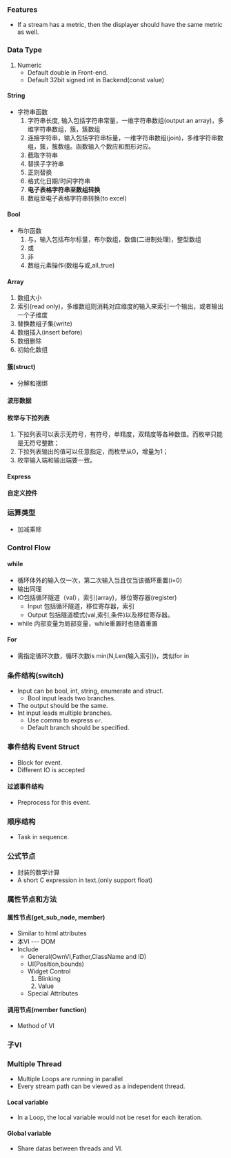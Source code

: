 ### Features  
- If a stream has a metric, then the displayer should have the same metric as well.  

### Data Type  
1. Numeric  
    - Default double in Front-end.  
    - Default 32bit signed int in Backend(const value)  

#### String  
- 字符串函数  
    1. 字符串长度, 输入包括字符串常量，一维字符串数组(output an array)，多维字符串数组，簇，簇数组  
    2. 连接字符串，输入包括字符串标量，一维字符串数组(join)，多维字符串数组，簇，簇数组。函数输入个数应和图形对应。  
    3. 截取字符串  
    4. 替换子字符串  
    5. 正则替换  
    6. 格式化日期/时间字符串  
    7. **电子表格字符串至数组转换**  
    8. 数组至电子表格字符串转换(to excel)  

#### Bool  
- 布尔函数  
    1. 与，输入包括布尔标量，布尔数组，数值(二进制处理)，整型数组  
    2. 或  
    3. 非  
    4. 数组元素操作(数组与或,all_true)

#### Array  
1. 数组大小  
2. 索引(read only)，多维数组则消耗对应维度的输入来索引一个输出，或者输出一个子维度  
3. 替换数组子集(write)  
4. 数组插入(insert before)
5. 数组删除  
6. 初始化数组


#### 簇(struct)  
- 分解和捆绑  

#### 波形数据  


#### 枚举与下拉列表  
1. 下拉列表可以表示无符号，有符号，单精度，双精度等各种数值。而枚举只能是无符号整数；
2. 下拉列表输出的值可以任意指定，而枚举从0，增量为1；  
3. 枚举输入端和输出端要一致。

#### Express  

#### 自定义控件  


### 运算类型  
- 加减乘除

### Control Flow  

#### while  
- 循环体外的输入仅一次，第二次输入当且仅当该循环重置(i=0)
- 输出同理
- IO包括循环隧道（val），索引(array)，移位寄存器(register)
    - Input 包括循环隧道，移位寄存器，索引
    - Output 包括隧道模式(val,索引,条件)以及移位寄存器。
- while 内部变量为局部变量，while重置时也随着重置


#### For  
- 需指定循环次数，循环次数is min(N,Len(输入索引))，类似for in  

### 条件结构(switch)
- Input can be bool, int, string, enumerate and struct.  
    - Bool input leads two branches.  
- The output should be the same.  
- Int input leads multiple branches.  
    - Use comma to express `or`.  
    - Default branch should be specified.  


### 事件结构 Event Struct
- Block for event.  
- Different IO is accepted  

#### 过滤事件结构  
- Preprocess for this event.  

### 顺序结构  
- Task in sequence.  

### 公式节点  
- 封装的数学计算  
- A short C expression in text.(only support float)  

### 属性节点和方法  

#### 属性节点(get_sub_node, member)  
- Similar to html attributes  
- 本VI --- DOM  
- Include  
    - General(OwnVI,Father,ClassName and ID) 
    - UI(Position,bounds)
    - Widget Control  
        1. Blinking  
        2. Value  
    - Special Attributes  

#### 调用节点(member function)  
- Method of VI  

### 子VI  


### Multiple Thread  
- Multiple Loops are running in parallel  
- Every stream path can be viewed as a independent thread.  

#### Local variable  
- In a Loop, the local variable would not be reset for each iteration.  

#### Global variable  
- Share datas between threads and VI.  















